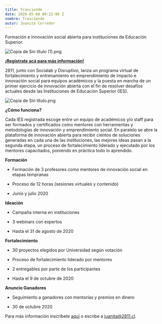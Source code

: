 ```yaml
---
title: Trasciende
date: 2020-05-08 00:22:00 Z
nombre: Trasciende
autor: Juanita Corredor
---
```


Formación e innovación social abierta para instituciones de Educación Superior.

<!--mas-->

![Copia de Sin título (1).png](/uploads/Copia%20de%20Sin%20ti%CC%81tulo%20(1).png)

**[¡Registrate acá para más información!](https://docs.google.com/forms/u/2/d/1qNSNJJ1qEG0vxBpj-lH85Fk4UPS3ceqApCt3vYw6y9M/edit?usp=drive_web)**

2811, junto con Socialab y Disruptivo, lanza un programa virtual de fortalecimiento y entrenamiento en emprendimiento de impacto e innovación social para equipos académicos y la puesta en marcha de un primer ejercicio de innovación abierta con el fin de resolver desafíos actuales desde las Instituciones de Educación Superior (IES).

![Copia de Sin título.png](/uploads/Copia%20de%20Sin%20ti%CC%81tulo.png)

**¿Cómo funciona?**

Cada IES registrada escoge entre un equipo de académicos  y/o staff para ser formados y certificados como mentores con herramientas y metodologías de innovación y emprendimiento social. En paralelo se abre la plataforma de innovación abierta para recibir cientos de soluciones generadas en cada una de las instituciones, las mejores ideas pasan a la segunda etapa, un proceso de fortalecimiento liderado y ejecutado por los mentores capacitados, poniendo en práctica todo lo aprendido.

**Formación**

* Formación de 3 profesores como mentores de innovación social en etapas tempranas

* Proceso de 12 horas (sesiones virtuales y contenido)

* Junio y julio 2020

**Ideación**

* Campaña interna en instituciones

* 3 webinars con expertos

* Hasta el 31 de agosto de 2020

**Fortalecimiento**

* 30 proyectos elegidos por Universidad según votación

* Proceso de fortalecimiento liderado por mentores

* 2 entregables por parte de los participantes

* Hasta el 9 de octubre de 2020

**Anuncio Ganadores**

* Seguimiento a ganadores con mentorías y premios en dinero

* 30 de octubre 2020

Para más información inscríbete [aquí](https://docs.google.com/forms/d/1qNSNJJ1qEG0vxBpj-lH85Fk4UPS3ceqApCt3vYw6y9M/viewform?edit_requested=true) o escribe a juanita@2811.cl.